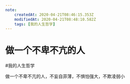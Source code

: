 ```yaml
---
note:
    createdAt: 2020-04-21T08:46:15.353Z
    modifiedAt: 2020-04-21T08:48:10.582Z
    tags: [我的人生哲学]
---
```

# 做一个不卑不亢的人
#我的人生哲学 

做一个不卑不亢的人，不妄自菲薄，不惧怕强大，不欺凌弱小

